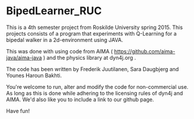 # BipedLearner_RUC
This is a 4th semester project from Roskilde University spring 2015. This projects consists of a program that experiments
with Q-Learning for a bipedal walker in a 2d-environment using JAVA. 

This was done with using code from AIMA ( https://github.com/aima-java/aima-java )
and the physics library at dyn4j.org . 

The code has been written by Frederik Juutilanen, Sara Daugbjerg and Younes Haroun Bakhti.

You're welcome to run, alter and modify the code for non-commercial use. As long as this is done while adhering
to the licensing rules of dyn4j and AIMA. We'd also like you to include a link to our github page.

Have fun!
